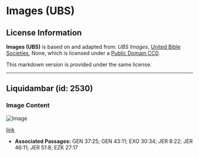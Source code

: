 # Images (UBS)

## License Information

**Images (UBS)** is based on and adapted from: _UBS Images_, [United Bible Societies](https://unitedbiblesocieties.org/), None, which is licensed under a [Public Domain CC0](https://creativecommons.org/public-domain/cc0/).

This markdown version is provided under the same license.



--------------------------------

## Liquidambar (id: 2530)

### Image Content

![Image](https://cdn.aquifer.bible/aquifer-content/resources/Media/WEB-0597_liquidambar.jpg)

[link](https://cdn.aquifer.bible/aquifer-content/resources/Media/WEB-0597_liquidambar.jpg)

* **Associated Passages:** GEN 37:25; GEN 43:11; EXO 30:34; JER 8:22; JER 46:11; JER 51:8; EZK 27:17

